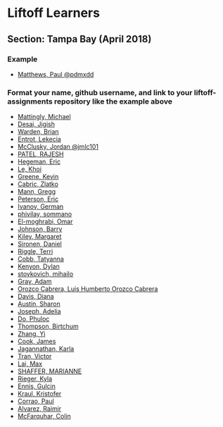 # Liftoff Learners

## Section: Tampa Bay (April 2018)

### Example
- [Matthews, Paul @pdmxdd](https://github.com/pdmxdd/liftoff-assignments)

### Format your name, github username, and link to your liftoff-assignments repository like the example above

- [Mattingly, Michael]()
- [Desai, Jigish]()
- [Warden, Brian]()
- [Entrot, Lekecia]()
- [McClusky, Jordan @jmlc101](https://github.com/jmlc101/liftoff-assignments)
- [PATEL, RAJESH]()
- [Hegeman, Eric]()
- [Le, Khoi]()
- [Greene, Kevin]()
- [Cabric, Zlatko]()
- [Mann, Gregg]()
- [Peterson, Eric]()
- [Ivanov, German]()
- [phivilay, sommano]()
- [El-moghrabi, Omar]()
- [Johnson, Barry]()
- [Kiley, Margaret]()
- [Sironen, Daniel]()
- [Riggle, Terri]()
- [Cobb, Tatyanna]()
- [Kenyon, Dylan]()
- [stoykovich, mihailo]()
- [Gray, Adam]()
- [Orozco Cabrera, Luis Humberto Orozco Cabrera]()
- [Davis, Diana]()
- [Austin, Sharon]()
- [Joseph, Adelia]()
- [Do, Phuloc]()
- [Thompson, Birtchum]()
- [Zhang, Yi]()
- [Cook, James]()
- [Jagannathan, Karla]()
- [Tran, Victor]()
- [Lai, Max]()
- [SHAFFER, MARIANNE]()
- [Rieger, Kyla]()
- [Ennis, Gulcin]()
- [Kraul, Kristofer]()
- [Corrao, Paul]()
- [Alvarez, Raimir]()
- [McFarquhar, Colin]()

